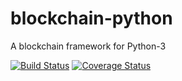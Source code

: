 # blockchain-python
A blockchain framework for Python-3

[![Build Status](https://img.shields.io/travis/peteremiljensen/blockchain-python/master.svg?maxAge=0)](https://travis-ci.org/peteremiljensen/blockchain-python) [![Coverage Status](https://img.shields.io/coveralls/peteremiljensen/blockchain-python/master.svg?maxAge=0)](https://coveralls.io/github/peteremiljensen/blockchain-python)
